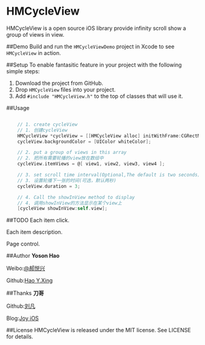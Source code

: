 # HMCycleView
HMCycleView is a open source iOS library provide infinity scroll show a group of views in view.

##Demo
Build and run the `HMCycleViewDemo` project in Xcode to see `HMCycleView` in action.

##Setup
To enable fantasitic feature in your project with the following simple steps:

1. Download the project from GitHub.
2. Drop `HMCycleView` files into your project.
3. Add `#include "HMCycleView.h"` to the top of classes that will use it.

##Usage
``` objective-c

    // 1. create cycleView
    // 1. 创建cycleView
    HMCycleView *cycleView = [[HMCycleView alloc] initWithFrame:CGRectMake(0, 20, [UIScreen mainScreen].bounds.size.width, 200)];
    cycleView.backgroundColor = [UIColor whiteColor];

    // 2. put a group of views in this array
    // 2. 把所有需要轮播的view放在数组中
    cycleView.itemViews = @[ view1, view2, view3, view4 ];

    // 3. set scroll time interval(Optional,The default is two seconds)
    // 3. 设置轮播下一张的时间(可选，默认两秒)
    cycleView.duration = 3;

    // 4. Call the showInView method to display
    // 4. 调用showInView的方法显示在某个view上
    [cycleView showInView:self.view];
```

##TODO
Each item click.

Each item description.

Page control.

##Author
**Yoson Hao**

Weibo:[@郝悦兴][1]

Github:[Hao Y.Xing][2]

##Thanks
**刀哥**

Github:[刘凡][3]

Blog:[Joy iOS][4]

##License
HMCycleView is released under the MIT license. See LICENSE for details.

[1]: http://weibo.com/haoyuexing
[2]: https://github.com/haoyuexing
[3]: https://github.com/liufan321
[4]: http://www.joyios.com/
